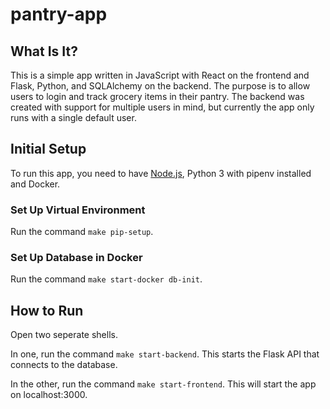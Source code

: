 # pantry-app

## What Is It?
This is a simple app written in JavaScript with React on the frontend and Flask, Python, and SQLAlchemy on the backend.  The purpose is to allow users to login and track grocery items in their pantry.  The backend was created with support for multiple users in mind, but currently the app only runs with a single default user.

## Initial Setup
To run this app, you need to have [Node.js](https://nodejs.org/en/), Python 3 with pipenv installed and Docker.
### Set Up Virtual Environment
Run the command `make pip-setup`.
### Set Up Database in Docker
Run the command `make start-docker db-init`.

## How to Run
Open two seperate shells.

In one, run the command `make start-backend`.  This starts the Flask API that connects to the database.

In the other, run the command `make start-frontend`.  This will start the app on localhost:3000.
